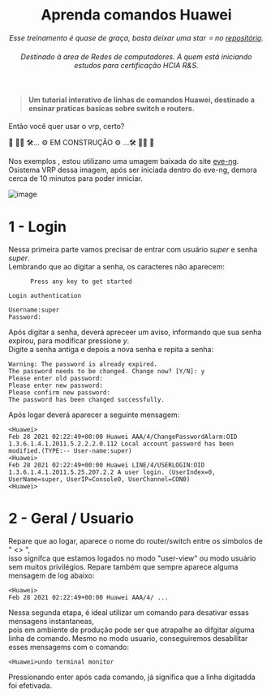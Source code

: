 <div align="center">
<h1>Aprenda comandos Huawei</h1>
<i>Esse treinamento é quase de graça, basta deixar uma star ⭐ no <a href="https://github.com/jadsnet/huawei_cli">repositório</a>.</i>

<i>Destinado à area de Redes de computadores. A quem está iniciando estudos para certificação HCIA R&S.</i><br>
</div>
<br>

> <h4>Um tutorial interativo de linhas de comandos Huawei, destinado a ensinar praticas basicas sobre switch e routers.</h3>

Então você quer usar o vrp, certo?


🚨 🚧🚧 🛠... ⚙ EM CONSTRUÇÃO ⚙ ...🛠 🚧🚧 🚨

Nos exemplos , estou utilizano uma umagem baixada do site <a href="https://www.eve-ng.net/index.php/documentation/howtos/huawei-ar1000v/">eve-ng</a>.
Osistema VRP dessa imagem, após ser iniciada dentro do eve-ng, demora cerca de 10 minutos para poder inniciar.

![image](https://user-images.githubusercontent.com/48611984/109405469-86731b80-794f-11eb-97eb-f4ca04e5becf.png)

<h1>1 - Login</h1>

Nessa primeira parte vamos precisar de entrar com usuário <i>super</i> e senha <i>super</i>.<br>
Lembrando que ao digitar a senha, os caracteres não aparecem:
<br>

```
      Press any key to get started
     
Login authentication

Username:super
Password:
```
Após digitar a senha, deverá apreceer um aviso, informando que sua senha expirou, para modificar pressione <i>y</i>.<br>
Digite a senha antiga e depois a nova senha e repita a senha:

 ```
 Warning: The password is already expired.
The password needs to be changed. Change now? [Y/N]: y
Please enter old password:
Please enter new password:
Please confirm new password:
The password has been changed successfully.
```

Após logar deverá aparecer a seguinte mensagem:

```
<Huawei>
Feb 28 2021 02:22:49+00:00 Huawei AAA/4/ChangePasswordAlarm:OID 1.3.6.1.4.1.2011.5.2.2.2.0.112 Local account password has been modified.(TYPE:-- User-name:super)
<Huawei>
Feb 28 2021 02:22:49+00:00 Huawei LINE/4/USERLOGIN:OID 1.3.6.1.4.1.2011.5.25.207.2.2 A user login. (UserIndex=0, UserName=super, UserIP=Console0, UserChannel=CON0)
<Huawei>
```

<h1>2 - Geral / Usuario </h1>

Repare que ao logar, aparece o nome do router/switch entre os simbolos de " <> ",<br>
isso signifca que estamos logados no modo "user-view" ou modo usuário sem muitos privilégios.
Repare também que sempre aparece alguma mensagem de log abaixo:

```
<Huawei>
Feb 28 2021 02:22:49+00:00 Huawei AAA/4/ ...

```

Nessa segunda etapa, é ideal utilizar um comando para desativar essas mensagens instantaneas,<br> 
pois em ambiente de produção pode ser que atrapalhe ao difgitar alguma linha de comando.
Mesmo no modo usuario, conseguiremos desabilitar esses mensagems com o comando:

```
<Huawei>undo terminal monitor 
```

Pressionando enter após cada comando, já significa que a linha digitadda foi efetivada.



